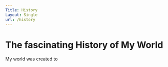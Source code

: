 ```yaml
---
Title: History
Layout: Single 
url: /history
---
```


# The fascinating History of My World 

My world was created to 
